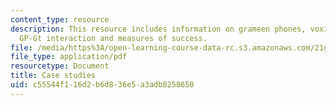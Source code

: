 ```yaml
---
content_type: resource
description: This resource includes information on grameen phones, voxiva, GT benifits,
  GP-Gt interaction and measures of success.
file: /media/https%3A/open-learning-course-data-rc.s3.amazonaws.com/21g-034-media-education-and-the-marketplace-fall-2005/c55544f116d2b6d836e5a3adb8258650_MIT21G_034F05_itcspastpro.pdf
file_type: application/pdf
resourcetype: Document
title: Case studies
uid: c55544f1-16d2-b6d8-36e5-a3adb8258650
---
```

